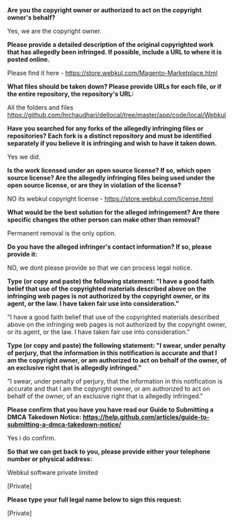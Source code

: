 **Are you the copyright owner or authorized to act on the copyright owner's behalf?**

Yes, we are the copyright owner.

**Please provide a detailed description of the original copyrighted work that has allegedly been infringed. If possible, include a URL to where it is posted online.**

Please find it here - https://store.webkul.com/Magento-Marketplace.html

**What files should be taken down? Please provide URLs for each file, or if the entire repository, the repository's URL:**

All the folders and files https://github.com/hrchaudhari/dellocal/tree/master/app/code/local/Webkul

**Have you searched for any forks of the allegedly infringing files or repositories? Each fork is a distinct repository and must be identified separately if you believe it is infringing and wish to have it taken down.**

Yes we did.

**Is the work licensed under an open source license? If so, which open source license? Are the allegedly infringing files being used under the open source license, or are they in violation of the license?**

NO its webkul copyright license - https://store.webkul.com/license.html

**What would be the best solution for the alleged infringement? Are there specific changes the other person can make other than removal?**

Permanent removal is the only option.

**Do you have the alleged infringer's contact information? If so, please provide it:**

NO, we dont please provide so that we can process legal notice.

**Type (or copy and paste) the following statement: "I have a good faith belief that use of the copyrighted materials described above on the infringing web pages is not authorized by the copyright owner, or its agent, or the law. I have taken fair use into consideration."**

"I have a good faith belief that use of the copyrighted materials described above on the infringing web pages is not authorized by the copyright owner, or its agent, or the law. I have taken fair use into consideration."

**Type (or copy and paste) the following statement: "I swear, under penalty of perjury, that the information in this notification is accurate and that I am the copyright owner, or am authorized to act on behalf of the owner, of an exclusive right that is allegedly infringed."**

"I swear, under penalty of perjury, that the information in this notification is accurate and that I am the copyright owner, or am authorized to act on behalf of the owner, of an exclusive right that is allegedly infringed."

**Please confirm that you have you have read our Guide to Submitting a DMCA Takedown Notice: https://help.github.com/articles/guide-to-submitting-a-dmca-takedown-notice/**

Yes i do confirm.

**So that we can get back to you, please provide either your telephone number or physical address:**

Webkul software private limited

[Private]

**Please type your full legal name below to sign this request:**

[Private]
